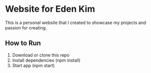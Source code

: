 # Website for Eden Kim
This is a personal website that I created to showcase my projects and passion for creating.

## How to Run
1. Download or clone this repo
2. Install dependencies (npm install)
3. Start app (npm start)
